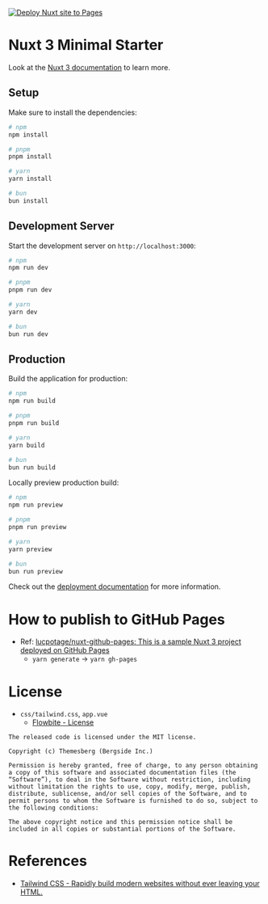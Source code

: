 [![Deploy Nuxt site to Pages](https://github.com/makinzm/portfolio-2024/actions/workflows/nuxtjs.yml/badge.svg)](https://github.com/makinzm/portfolio-2024/actions/workflows/nuxtjs.yml)

# Nuxt 3 Minimal Starter

Look at the [Nuxt 3 documentation](https://nuxt.com/docs/getting-started/introduction) to learn more.

## Setup

Make sure to install the dependencies:

```bash
# npm
npm install

# pnpm
pnpm install

# yarn
yarn install

# bun
bun install
```

## Development Server

Start the development server on `http://localhost:3000`:

```bash
# npm
npm run dev

# pnpm
pnpm run dev

# yarn
yarn dev

# bun
bun run dev
```

## Production

Build the application for production:

```bash
# npm
npm run build

# pnpm
pnpm run build

# yarn
yarn build

# bun
bun run build
```

Locally preview production build:

```bash
# npm
npm run preview

# pnpm
pnpm run preview

# yarn
yarn preview

# bun
bun run preview
```

Check out the [deployment documentation](https://nuxt.com/docs/getting-started/deployment) for more information.

# How to publish to GitHub Pages

- Ref: [lucpotage/nuxt-github-pages: This is a sample Nuxt 3 project deployed on GitHub Pages](https://github.com/lucpotage/nuxt-github-pages?tab=readme-ov-file)
    - `yarn generate` -> `yarn gh-pages`

# License

- `css/tailwind.css`, `app.vue`
    - [Flowbite - License](https://flowbite.com/docs/getting-started/license/)
```
The released code is licensed under the MIT license.

Copyright (c) Themesberg (Bergside Inc.)

Permission is hereby granted, free of charge, to any person obtaining a copy of this software and associated documentation files (the “Software”), to deal in the Software without restriction, including without limitation the rights to use, copy, modify, merge, publish, distribute, sublicense, and/or sell copies of the Software, and to permit persons to whom the Software is furnished to do so, subject to the following conditions:

The above copyright notice and this permission notice shall be included in all copies or substantial portions of the Software.
```

# References

- [Tailwind CSS - Rapidly build modern websites without ever leaving your HTML.](https://tailwindcss.com/)
